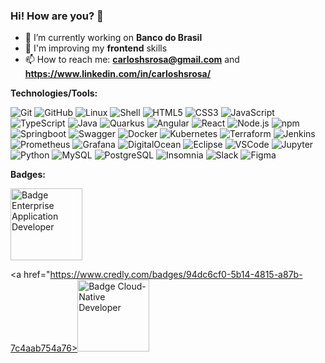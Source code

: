 ### Hi! How are you?  👋

- 🔭 I’m currently working on **Banco do Brasil**
- 🌱 I'm improving my **frontend** skills
- 📫 How to reach me: **carloshsrosa@gmail.com** and **https://www.linkedin.com/in/carloshsrosa/**

**Technologies/Tools:**

![Git](https://img.shields.io/badge/-Git-000?&logo=git)
![GitHub](https://img.shields.io/badge/-GitHub-000000?&logo=github)
![Linux](https://img.shields.io/badge/-Linux-000?&logo=Linux&logoColor=FCC624)
![Shell](https://img.shields.io/badge/-Shell-000?&logo=gnubash)
![HTML5](https://img.shields.io/badge/-HTML5-000?&logo=html5)
![CSS3](https://img.shields.io/badge/-CSS-000?&logo=css3&logoColor=1572B6)
![JavaScript](https://img.shields.io/badge/-JavaScript-000000?&logo=javascript)
![TypeScript](https://img.shields.io/badge/-typescript-000?&logo=typescript)
![Java](https://img.shields.io/badge/-Java-000000?style=flat&logo=oracle&logoColor=F80000)
![Quarkus](https://img.shields.io/badge/-Quarkus-000?&logo=Quarkus)
![Angular](https://img.shields.io/badge/-Angular-000?&logo=Angular&logoColor=D5002B)
![React](https://img.shields.io/badge/-React-000?&logo=React)
![Node.js](https://img.shields.io/badge/-Node-000?&logo=node.js)
![npm](https://img.shields.io/badge/-npm-000000?&logo=npm)
![Springboot](https://img.shields.io/badge/-Springboot-000?&logo=springboot)
![Swagger](https://img.shields.io/badge/-Swagger-000?&logo=Swagger)
![Docker](https://img.shields.io/badge/-Docker-000?&logo=Docker)
![Kubernetes](https://img.shields.io/badge/-Kubernetes-000?&logo=Kubernetes)
![Terraform](https://img.shields.io/badge/-Terraform-000?&logo=Terraform&logoColor=7B42BC)
![Jenkins](https://img.shields.io/badge/-Jenkins-000?&logo=Jenkins)
![Prometheus](https://img.shields.io/badge/-Prometheus-000?&logo=Prometheus)
![Grafana](https://img.shields.io/badge/-Grafana-000?&logo=grafana)
![DigitalOcean](https://img.shields.io/badge/-DigitalOcean-000?&logo=DigitalOcean)
![Eclipse](https://img.shields.io/badge/-Eclipse-000?&logo=Eclipse)
![VSCode](https://img.shields.io/badge/-VSCode-000?&logo=Visual%20Studio%20Code&logoColor=007ACC)
![Jupyter](https://img.shields.io/badge/-Jupyter-000000?style=flat&logo=jupyter)
![Python](https://img.shields.io/badge/-Python-000000?style=flat&logo=python)
![MySQL](https://img.shields.io/badge/-MySQL-000?&logo=MySQL)
![PostgreSQL](https://img.shields.io/badge/-PostgreSQL-000?&logo=postgresql&logoColor=336791)
![Insomnia](https://img.shields.io/badge/-Insomnia-000000?style=flat&logo=Insomnia&logoColor=4000BF)
![Slack](https://img.shields.io/badge/-Slack-000?&logo=slack&logoColor=1572B6)
![Figma](https://img.shields.io/badge/-Figma-000000?style=flat&logo=figma)



**Badges:**

<div>
<a href="https://www.credly.com/badges/86a2e865-7d26-437e-92dc-e4b1cd7516a5"><img src="https://images.credly.com/size/340x340/images/ae7dd2bd-1d04-43d9-b148-1ef79ec45129/image.png" alt="Badge Enterprise Application Developer" width="115px" height="115px"></a>
  
<a href="https://www.credly.com/badges/94dc6cf0-5b14-4815-a87b-7c4aab754a76><img src="https://images.credly.com/size/340x340/images/12ef4e4e-3d8d-4caf-9ab1-858c5bcb9619/image.png" alt="Badge Cloud-Native Developer" width="115px" height="115px"></a>  
</div>
